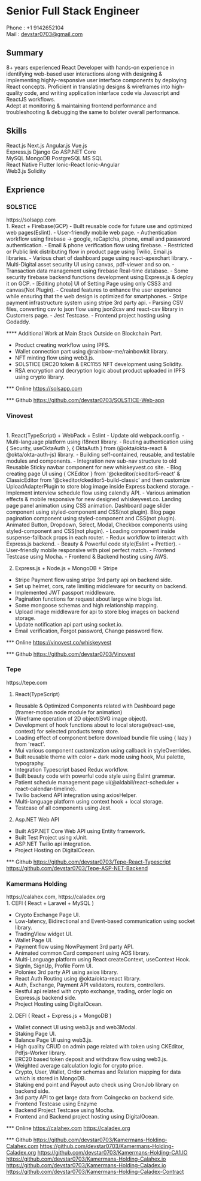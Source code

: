 <h1>Senior Full Stack Engineer</h1>

Phone : +1 9142652104
<br/>
Mail : devstar0703@gmail.com

<h2>Summary</h2>

8+ years experienced React Developer with hands-on experience in identifying web-based user interactions along with designing & implementing highly-responsive user interface components by deploying React concepts.<nr/>
Proficient in translating designs & wireframes into high-quality code, and writing application interface code via Javascript and ReactJS workflows.<br/>
Adept at monitoring & maintaining frontend performance and troubleshooting & debugging the same to bolster overall performance.

<h2>Skills</h2>

React.js Next.js Angular.js Vue.js<br/>
Express.js Django Go ASP.NET Core<br/>
MySQL MongoDB PostgreSQL MS SQL<br/>
React Native Flutter Ionic-React Ionic-Angular <br/>
Web3.js Solidity<br/>

<h2>Exprience</h2>

<h3>SOLSTICE</h3>https://solsapp.com<br/>
1. React + Firebase(GCP)
- Built reusable code for future use and optimized web pages(Eslint).
- User-friendly mobile web page. - Authentication workflow using firebase → google, reCaptcha, phone, email and password authentication. 
- Email & phone verification flow using firebase. 
- Restricted or Public link distributing flow in product page using Twilio, Email.js libraries. 
- Various chart of dashboard page using react-apexchart library. 
- Multi-Digital asset security UI using canvas, pdf-viewer and so on. 
- Transaction data management using firebase Real-time database. 
- Some security firebase backend functions development using Express.js & deploy it on GCP. 
- [Editing photo] UI of Setting Page using only CSS3 and canvas(Not Plugin).
- Created features to enhance the user experience while ensuring that the web design is optimized for smartphones.
- Stripe payment infrastructure system using stripe 3rd party api. 
- Parsing CSV files, converting csv to json flow using json2csv and react-csv library in Customers page. 
- Jest Testcase.
- Frontend project hosting using Godaddy.

**** Additional Work at Main Stack Outside on Blockchain Part.
- Product creating workflow using IPFS.
- Wallet connection part using @rainbow-me/rainbowkit library.
- NFT minting flow using web3.js.
- SOLSTICE ERC20 token & ERC1155 NFT development using Solidity. 
- RSA encryption and decryption logic about product uploaded in IPFS using crypto library.

*** Online
https://solsapp.com

*** Github
https://github.com/devstar0703/SOLSTICE-Web-app

<h3>Vinovest</h3><br/>
1. React(TypeScript) + WebPack + Eslint
- Update old webpack.config.
- Multi-language platform using i18next library.
- Routing authentication using { Security, useOktaAuth }, { OktaAuth } from (@okta/okta-react & @okta/okta-auth-js) library.
- Building self-contained, reusable, and testable modules and components.
- Integration new sub-nav structure to old Reusable Sticky navbar component for new whiskeyvest.co site.
- Blog creating page UI using { CKEditor } from '@ckeditor/ckeditor5-react' & ClassicEditor from '@ckeditor/ckeditor5-build-classic' and then customize
UploadAdapterPlugin to store blog image inside Express backend storage.
- Implement interview schedule flow using calendly API.
- Various animation effects & mobile responsive for new designed whiskeyvest.co.
Landing page panel animation using CSS animation.
Dashboard page slider component using styled-component and CSS(not plugin).
Blog page pagination component using styled-component and CSS(not plugin).
Animated Button, Dropdown, Select, Modal, Checkbox components using styled-component and CSS(not plugin).
- Loading component inside suspense-fallback props in each router.
- Redux workflow to interact with Express.js backend.
- Beauty & Powerful code style(Eslint + Prettier).
- User-friendly mobile responsive with pixel perfect match.
- Frontend Testcase using Mocha.
- Frontend & Backend hosting using AWS.

2. Express.js + Node.js + MongoDB + Stripe
- Stripe Payment flow using stripe 3rd party api on backend side.
- Set up helmet, cors, rate limiting middleware for security on backend.
- Implemented JWT passport middleware.
- Pagination functions for request about large wine blogs list.
- Some mongoose schemas and high relationship mapping.
- Upload image middleware for api to store blog images on backend storage.
- Update notification api part using socket.io.
- Email verification, Forgot password, Change password flow.

*** Online
https://vinovest.co/whiskeyvest

*** Github
https://github.com/devstar0703/Vinovest


<h3>Tepe</h3>https://tepe.com<br/>

1. React(TypeScript)
- Reusable & Optimized Components related with Dashboard page (framer-motion node module for animation) 
- Wireframe operation of 2D object(SVG image object). 
- Development of hook functions about to local storage(react-use, context) for selected products temp store.
- Loading effect of component before download bundle file using { lazy } from 'react'.
- Mui various component customization using callback in styleOverrides.
- Built reusable theme with color + dark mode using hook, Mui palette, typography.
- Integration Typescript based Redux workflow.
- Built beauty code with powerful code style using Eslint grammar. 
- Patient schedule management page ui(@aldabil/react-scheduler + react-calendar-timeline).
- Twilio backend API integration using axiosHelper.
- Multi-language platform using context hook + local storage.
- Testcase of all components using Jest.

2. Asp.NET Web API
- Built ASP.NET Core Web API using Entity framework. 
- Built Test Project using xUnit. 
- ASP.NET Twilio api integration. 
- Project Hosting on DigitalOcean.

*** Github
https://github.com/devstar0703/Tepe-React-Typescript
https://github.com/devstar0703/Tepe-ASP-NET-Backend

  
<h3>Kamermans Holding</h3>https://calahex.com, https://caladex.org<br/>
1. CEFI ( React + Laravel + MySQL )

- Crypto Exchange Page UI.
- Low-latency, Bidirectional and Event-based communication using socket library.
- TradingView widget UI.
- Wallet Page UI.
- Payment flow using NowPayment 3rd party API.
- Animated common Card component using AOS library.
- Multi-Language platform using React createContext, useContext Hook.
- SignIn, SignUp, Profile Form UI.
- Poloniex 3rd party API using axios library.
- React Auth Routing using @okta/okta-react library.
- Auth, Exchange, Payment API validators, routers, controllers.
- Restful api related with crypto exchange, trading, order logic on Express.js backend side.
- Project Hosting using DigitalOcean.

2. DEFI ( React + Express.js + MongoDB )
- Wallet connect UI using web3.js and web3Modal.
- Staking Page UI.
- Balance Page UI using web3.js.
- High quality CRUD on admin page related with token using CKEditor, Pdfjs-Worker library.
- ERC20 based token deposit and withdraw flow using web3.js.
- Weighted average calculation logic for crypto price.
- Crypto, User, Wallet, Order schemas and Relation mapping for data which is stored in MongoDB.
- Staking end point and Payout auto check using CronJob library on backend side.
- 3rd party API to get large data from Coingecko on backend side.
- Frontend Testcase using Enzyme
- Backend Project Testcase using Mocha.
- Frontend and Backend project hosting using DigitalOcean.

*** Online
https://calahex.com
https://caladex.org

*** Github
https://github.com/devstar0703/Kamermans-Holding-Calahex.com
https://github.com/devstar0703/Kamermans-Holding-Caladex.org
https://github.com/devstar0703/Kamermans-Holding-CA1.IO
https://github.com/devstar0703/Kamermans-Holding-Calahex.io
https://github.com/devstar0703/Kamermans-Holding-Caladex.io
https://github.com/devstar0703/Kamermans-Holding-Caladex-Contract
